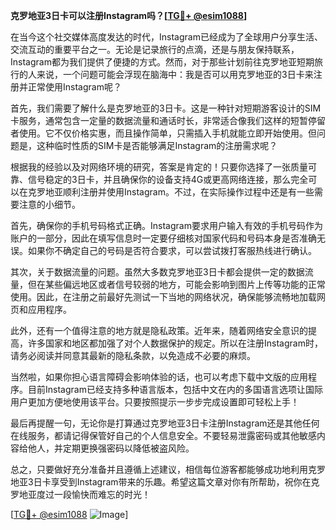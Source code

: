 **克罗地亚3日卡可以注册Instagram吗？[[TG💪+ @esim1088](https://t.me/s/esim1088)]**

在当今这个社交媒体高度发达的时代，Instagram已经成为了全球用户分享生活、交流互动的重要平台之一。无论是记录旅行的点滴，还是与朋友保持联系，Instagram都为我们提供了便捷的方式。然而，对于那些计划前往克罗地亚短期旅行的人来说，一个问题可能会浮现在脑海中：我是否可以用克罗地亚的3日卡来注册并正常使用Instagram呢？

首先，我们需要了解什么是克罗地亚的3日卡。这是一种针对短期游客设计的SIM卡服务，通常包含一定量的数据流量和通话时长，非常适合像我们这样的短暂停留者使用。它不仅价格实惠，而且操作简单，只需插入手机就能立即开始使用。但问题是，这种临时性质的SIM卡是否能够满足Instagram的注册需求呢？

根据我的经验以及对网络环境的研究，答案是肯定的！只要你选择了一张质量可靠、信号稳定的3日卡，并且确保你的设备支持4G或更高网络连接，那么完全可以在克罗地亚顺利注册并使用Instagram。不过，在实际操作过程中还是有一些需要注意的小细节。

首先，确保你的手机号码格式正确。Instagram要求用户输入有效的手机号码作为账户的一部分，因此在填写信息时一定要仔细核对国家代码和号码本身是否准确无误。如果你不确定自己的号码是否符合要求，可以尝试拨打客服热线进行确认。

其次，关于数据流量的问题。虽然大多数克罗地亚3日卡都会提供一定的数据流量，但在某些偏远地区或者信号较弱的地方，可能会影响到图片上传等功能的正常使用。因此，在注册之前最好先测试一下当地的网络状况，确保能够流畅地加载网页和应用程序。

此外，还有一个值得注意的地方就是隐私政策。近年来，随着网络安全意识的提高，许多国家和地区都加强了对个人数据保护的规定。所以在注册Instagram时，请务必阅读并同意其最新的隐私条款，以免造成不必要的麻烦。

当然啦，如果你担心语言障碍会影响体验的话，也可以考虑下载中文版的应用程序。目前Instagram已经支持多种语言版本，包括中文在内的多国语言选项让国际用户更加方便地使用该平台。只要按照提示一步步完成设置即可轻松上手！

最后再提醒一句，无论你是打算通过克罗地亚3日卡注册Instagram还是其他任何在线服务，都请记得保管好自己的个人信息安全。不要轻易泄露密码或其他敏感内容给他人，并定期更换强密码以降低被盗风险。

总之，只要做好充分准备并且遵循上述建议，相信每位游客都能够成功地利用克罗地亚3日卡享受到Instagram带来的乐趣。希望这篇文章对你有所帮助，祝你在克罗地亚度过一段愉快而难忘的时光！

[[TG💪+ @esim1088](https://t.me/s/esim1088) ![Image](https://i.postimg.cc/4NQfJmqS/Snipaste-2025-05-13-00-14-12.png)]